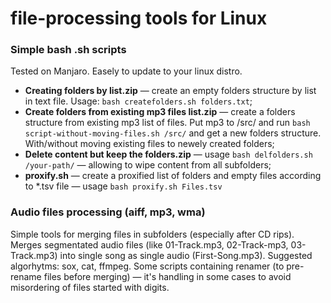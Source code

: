 # file-processing tools for Linux
### Simple bash .sh scripts
Tested on Manjaro. Easely to update to your linux distro.

- **Creating folders by list.zip** — create an empty folders structure by list in text file. Usage: `bash createfolders.sh folders.txt`;
- **Create folders from existing mp3 files list.zip** — create a folders structure from existing mp3 list of files. Put mp3 to /src/ and run `bash script-without-moving-files.sh /src/` and get a new folders structure. With/without moving existing files to newely created folders;
- **Delete content but keep the folders.zip**  — usage `bash delfolders.sh /your-path/` — allowing to wipe content from all subfolders;
- **proxify.sh** — create a proxified list of folders and empty files according to *.tsv file — usage `bash proxify.sh Files.tsv`

### Audio files processing (aiff, mp3, wma)
Simple tools for merging files in subfolders (especially after CD rips). Merges segmentated audio files (like 01-Track.mp3, 02-Track-mp3, 03-Track.mp3) into single song as single audio (First-Song.mp3).
Suggested algorhytms: sox, cat, ffmpeg.
Some scripts containing renamer (to pre-rename files before merging) — it's handling in some cases to avoid misordering of files started with digits.
